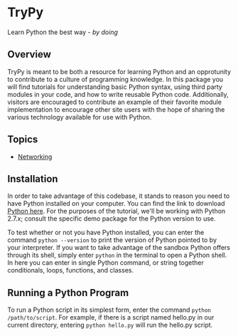 # TryPy
Learn Python the best way - *by doing*

## Overview
TryPy is meant to be both a resource for learning Python and an opprotunity to contribute to a culture of programming knowledge. 
In this package you will find tutorials for understanding basic Python syntax, using third party modules in your code, and how
to write reusable Python code. Additionally, visitors are encouraged to contribute an example of their favorite module implementation
to encourage other site users with the hope of sharing the various technology available for use with Python.

## Topics
- [Networking](https://github.com/fordham-css/TryPy/tree/master/Networking)

## Installation
In order to take advantage of this codebase, it stands to reason you need to have Python installed on your computer. You can find the link to download [Python here](https://www.python.org/downloads/). For the purposes of the tutorial, we'll be working with Python 2.7.x; consult the specific demo package for the Python version to use.

To test whether or not you have Python installed, you can enter the command `python --version` to print the version of Python pointed to by your interpreter. If you want to take advantage of the sandbox Python offers through its shell, simply enter `python` in the terminal to open a Python shell. In here you can enter in single Python command, or string together conditionals, loops, functions, and classes. 

## Running a Python Program
To run a Python script in its simplest form, enter the command `python /path/to/script`. For example, if there is a script named hello.py in our current directory, entering `python hello.py` will run the hello.py script.
